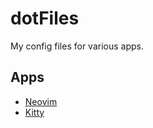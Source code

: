 # dotFiles
My config files for various apps.

## Apps
   - [Neovim](https://neovim.io/)
   - [Kitty](https://sw.kovidgoyal.net/kitty/)

